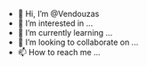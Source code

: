 - 👋 Hi, I’m @Vendouzas
- 👀 I’m interested in ...
- 🌱 I’m currently learning ...
- 💞️ I’m looking to collaborate on ...
- 📫 How to reach me ...

<!---
Vendouzas/Vendouzas is a ✨ special ✨ repository because its `README.md` (this file) appears on your GitHub profile.
You can click the Preview link to take a look at your changes.
--->
